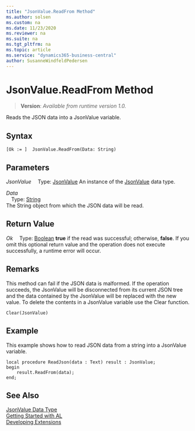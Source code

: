 ```yaml
---
title: "JsonValue.ReadFrom Method"
ms.author: solsen
ms.custom: na
ms.date: 11/23/2020
ms.reviewer: na
ms.suite: na
ms.tgt_pltfrm: na
ms.topic: article
ms.service: "dynamics365-business-central"
author: SusanneWindfeldPedersen
---
```

[//]: # (START>DO_NOT_EDIT)
[//]: # (IMPORTANT:Do not edit any of the content between here and the END>DO_NOT_EDIT.)
[//]: # (Any modifications should be made in the .xml files in the ModernDev repo.)
# JsonValue.ReadFrom Method
> **Version**: _Available from runtime version 1.0._

Reads the JSON data into a JsonValue variable.


## Syntax
```
[Ok := ]  JsonValue.ReadFrom(Data: String)
```
## Parameters
*JsonValue*
&emsp;Type: [JsonValue](jsonvalue-data-type.md)
An instance of the [JsonValue](jsonvalue-data-type.md) data type.

*Data*  
&emsp;Type: [String](../string/string-data-type.md)  
The String object from which the JSON data will be read.  


## Return Value
*Ok*
&emsp;Type: [Boolean](../boolean/boolean-data-type.md)
**true** if the read was successful; otherwise, **false**. If you omit this optional return value and the operation does not execute successfully, a runtime error will occur.  


[//]: # (IMPORTANT: END>DO_NOT_EDIT)

## Remarks 
This method can fail if the JSON data is malformed.
If the operation succeeds, the JsonValue will be disconnected from its current JSON tree and the data contained by the JsonValue will be replaced with the new value.
To delete the contents in a JsonValue variable use the Clear function.

```
Clear(JsonValue)
```

## Example
This example shows how to read JSON data from a string into a JsonValue variable.

```
local procedure ReadJson(data : Text) result : JsonValue;
begin
    result.ReadFrom(data);    
end;
```

## See Also
[JsonValue Data Type](jsonvalue-data-type.md)  
[Getting Started with AL](../../devenv-get-started.md)  
[Developing Extensions](../../devenv-dev-overview.md)